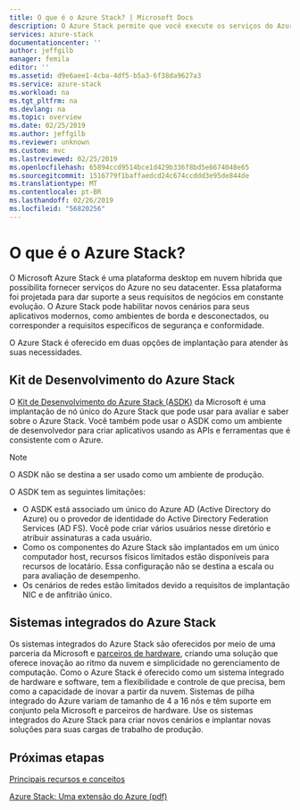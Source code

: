 ```yaml
---
title: O que é o Azure Stack? | Microsoft Docs
description: O Azure Stack permite que você execute os serviços do Azure em seu data center.
services: azure-stack
documentationcenter: ''
author: jeffgilb
manager: femila
editor: ''
ms.assetid: d9e6aee1-4cba-4df5-b5a3-6f38da9627a3
ms.service: azure-stack
ms.workload: na
ms.tgt_pltfrm: na
ms.devlang: na
ms.topic: overview
ms.date: 02/25/2019
ms.author: jeffgilb
ms.reviewer: unknown
ms.custom: mvc
ms.lastreviewed: 02/25/2019
ms.openlocfilehash: 65894ccd9514bce1d429b336f8bd5e6674048e65
ms.sourcegitcommit: 1516779f1baffaedcd24c674ccddd3e95de844de
ms.translationtype: MT
ms.contentlocale: pt-BR
ms.lasthandoff: 02/26/2019
ms.locfileid: "56820256"
---
```

# <a name="what-is-azure-stack"></a>O que é o Azure Stack?

O Microsoft Azure Stack é uma plataforma desktop em nuvem híbrida que possibilita fornecer serviços do Azure no seu datacenter. Essa plataforma foi projetada para dar suporte a seus requisitos de negócios em constante evolução. O Azure Stack pode habilitar novos cenários para seus aplicativos modernos, como ambientes de borda e desconectados, ou corresponder a requisitos específicos de segurança e conformidade.

O Azure Stack é oferecido em duas opções de implantação para atender às suas necessidades.


## <a name="azure-stack-development-kit"></a>Kit de Desenvolvimento do Azure Stack

O [Kit de Desenvolvimento do Azure Stack (ASDK)](./asdk/asdk-what-is.md) da Microsoft é uma implantação de nó único do Azure Stack que pode usar para avaliar e saber sobre o Azure Stack.  Você também pode usar o ASDK como um ambiente de desenvolvedor para criar aplicativos usando as APIs e ferramentas que é consistente com o Azure.

>[!Note]
>O ASDK não se destina a ser usado como um ambiente de produção.

O ASDK tem as seguintes limitações:

* O ASDK está associado um único do Azure AD (Active Directory do Azure) ou o provedor de identidade do Active Directory Federation Services (AD FS). Você pode criar vários usuários nesse diretório e atribuir assinaturas a cada usuário.
* Como os componentes do Azure Stack são implantados em um único computador host, recursos físicos limitados estão disponíveis para recursos de locatário. Essa configuração não se destina a escala ou para avaliação de desempenho.
* Os cenários de redes estão limitados devido a requisitos de implantação NIC e de anfitrião único.

## <a name="azure-stack-integrated-systems"></a>Sistemas integrados do Azure Stack
Os sistemas integrados do Azure Stack são oferecidos por meio de uma parceria da Microsoft e [parceiros de hardware](https://azure.microsoft.com/overview/azure-stack/integrated-systems/), criando uma solução que oferece inovação ao ritmo da nuvem e simplicidade no gerenciamento de computação. Como o Azure Stack é oferecido como um sistema integrado de hardware e software, tem a flexibilidade e controle de que precisa, bem como a capacidade de inovar a partir da nuvem. Sistemas de pilha integrado do Azure variam de tamanho de 4 a 16 nós e têm suporte em conjunto pela Microsoft e parceiros de hardware.  Use os sistemas integrados do Azure Stack para criar novos cenários e implantar novas soluções para suas cargas de trabalho de produção.

## <a name="next-steps"></a>Próximas etapas

[Principais recursos e conceitos](azure-stack-key-features.md)

[Azure Stack: Uma extensão do Azure (pdf)](https://azure.microsoft.com/resources/azure-stack-an-extension-of-azure/)
